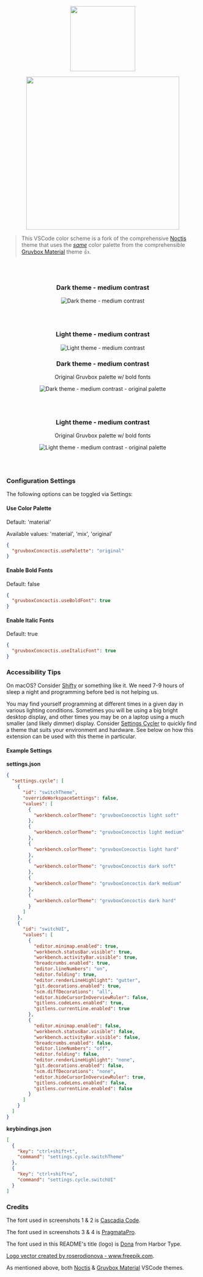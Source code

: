 <p align="center">
   <img width="170" src="https://raw.githubusercontent.com/wheredoesyourmindgo/gruvbox-concoctis/master/images/logo.png" />
</p>

<p align="center">
   <img width="400" src="https://github.com/wheredoesyourmindgo/gruvbox-concoctis/raw/master/images/titleLogo.png" />
</p>

> This VSCode color scheme is a fork of the comprehensive [Noctis](https://github.com/liviuschera/noctis) theme that uses the [_same_](https://raw.githubusercontent.com/wheredoesyourmindgo/gruvbox-concoctis/master/extra/same.gif) color palette from the comprehensible [Gruvbox Material](https://github.com/gruvbox-material/vscode) theme 👍.

<div align="center" style="padding-top:32px;padding-bottom:32px;">

### Dark theme - medium contrast

![Dark theme - medium contrast](https://github.com/wheredoesyourmindgo/gruvbox-concoctis/raw/master/images/dark.png)

<div style="padding-top:16px;padding-bottom:16px;"></div>

### Light theme - medium contrast

![Light theme - medium contrast](https://github.com/wheredoesyourmindgo/gruvbox-concoctis/raw/master/images/light.png)

### Dark theme - medium contrast

Original Gruvbox palette w/ bold fonts

![Dark theme - medium contrast - original palette](https://github.com/wheredoesyourmindgo/gruvbox-concoctis/raw/master/images/darkOrig.png)

<div style="padding-top:16px;padding-bottom:16px;"></div>

### Light theme - medium contrast

Original Gruvbox palette w/ bold fonts

![Light theme - medium contrast - original palette](https://github.com/wheredoesyourmindgo/gruvbox-concoctis/raw/master/images/lightOrig.png)

</div>

### Configuration Settings

The following options can be toggled via Settings:

#### Use Color Palette

Default: 'material'

Available values: 'material', 'mix', 'original'

```json
{
  "gruvboxConcoctis.usePalette": "original"
}
```

#### Enable Bold Fonts

Default: false

```json
{
  "gruvboxConcoctis.useBoldFont": true
}
```

#### Enable Italic Fonts

Default: true

```json
{
  "gruvboxConcoctis.useItalicFont": true
}
```

### Accessibility Tips

On macOS? Consider [Shifty](https://github.com/thompsonate/Shifty) or something like it. We need 7-9 hours of sleep a night and programming before bed is not helping us.

You may find yourself programming at different times in a given day in various lighting conditions. Sometimes you will be using a big bright desktop display, and other times you may be on a laptop using a much smaller (and likely dimmer) display. Consider [Settings Cycler](https://marketplace.visualstudio.com/items?itemName=hoovercj.vscode-settings-cycler) to quickly find a theme that suits your environment and hardware. See below on how this extension can be used with this theme in particular.

#### Example Settings

**settings.json**

```json
{
  "settings.cycle": [
    {
      "id": "switchTheme",
      "overrideWorkspaceSettings": false,
      "values": [
        {
          "workbench.colorTheme": "gruvboxConcoctis light soft"
        },
        {
          "workbench.colorTheme": "gruvboxConcoctis light medium"
        },
        {
          "workbench.colorTheme": "gruvboxConcoctis light hard"
        },
        {
          "workbench.colorTheme": "gruvboxConcoctis dark soft"
        },
        {
          "workbench.colorTheme": "gruvboxConcoctis dark medium"
        },
        {
          "workbench.colorTheme": "gruvboxConcoctis dark hard"
        }
      ]
    },
    {
      "id": "switchUI",
      "values": [
        {
          "editor.minimap.enabled": true,
          "workbench.statusBar.visible": true,
          "workbench.activityBar.visible": true,
          "breadcrumbs.enabled": true,
          "editor.lineNumbers": "on",
          "editor.folding": true,
          "editor.renderLineHighlight": "gutter",
          "git.decorations.enabled": true,
          "scm.diffDecorations": "all",
          "editor.hideCursorInOverviewRuler": false,
          "gitlens.codeLens.enabled": true,
          "gitlens.currentLine.enabled": true
        },
        {
          "editor.minimap.enabled": false,
          "workbench.statusBar.visible": false,
          "workbench.activityBar.visible": false,
          "breadcrumbs.enabled": false,
          "editor.lineNumbers": "off",
          "editor.folding": false,
          "editor.renderLineHighlight": "none",
          "git.decorations.enabled": false,
          "scm.diffDecorations": "none",
          "editor.hideCursorInOverviewRuler": true,
          "gitlens.codeLens.enabled": false,
          "gitlens.currentLine.enabled": false
        }
      ]
    }
  ]
}
```

**keybindings.json**

```json
[
  {
    "key": "ctrl+shift+t",
    "command": "settings.cycle.switchTheme"
  },
  {
    "key": "ctrl+shift+u",
    "command": "settings.cycle.switchUI"
  }
]
```

### Credits

The font used in screenshots 1 & 2 is [Cascadia Code](https://github.com/microsoft/cascadia-code).

The font used in screenshots 3 & 4 is [PragmataPro](https://www.fsd.it/shop/fonts/pragmatapro/).

The font used in this README's title (logo) is [Dona](https://www.harbortype.com/fonts/dona/) from Harbor Type.

<a href="https://www.freepik.com/free-photos-vectors/logo">Logo vector created by roserodionova - www.freepik.com</a>.

As mentioned above, both [Noctis](https://github.com/liviuschera/noctis) & [Gruvbox Material](https://github.com/gruvbox-material/vscode) VSCode themes.
